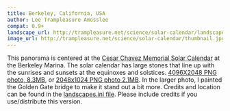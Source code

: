 ```yaml
---
title: Berkeley, California, USA
author: Lee Trampleasure Amosslee
compat: 0.9+
landscape_url: http://trampleasure.net/science/solar-calendar/landscape.ini
image_url: http://trampleasure.net/science/solar-calendar/thumbnail.jpg
---
```

This panorama is centered at the <a href="http://solarcalendar.org/">Cesar Chavez Memorial Solar Calendar</a> at the Berkeley Marina. 
The solar calendar has large stones that line up with the sunrises and sunsets at the equinoxes and solstices. <a href="http://trampleasure.net/science/solar-calendar/chavez-solar-calendar-large.png">4096X2048 PNG photo, 8.3MB</a>, or <a href="http://trampleasure.net/science/solar-calendar/chavez-solar-calendar.png">2048x1024 PNG photo 2.1MB</a>. 
In the larger photo, I painted the Golden Gate bridge to make it stand out a bit more. Credits and location can be found in the <a href="http://trampleasure.net/science/solar-calendar/landscape.ini"> landscapes.ini file</a>. Please include credits if you use/distribute this version.